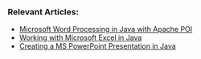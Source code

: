### Relevant Articles:
- [Microsoft Word Processing in Java with Apache POI](http://www.baeldung.com/java-microsoft-word-with-apache-poi)
- [Working with Microsoft Excel in Java](http://www.baeldung.com/java-microsoft-excel)
- [Creating a MS PowerPoint Presentation in Java](https://github.com/eugenp/tutorials/tree/master/apache-poi)
